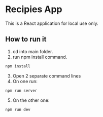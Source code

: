 # Recipies App

This is a React application for local use only.

## How to run it

1. cd into main folder.
2. run npm install command.

```bash
npm install
```

3. Open 2 separate command lines
4. On one run:

```bash
npm run server
```

5. On the other one:

```bash
npm run dev
```
